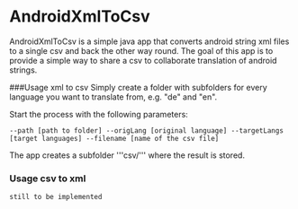 AndroidXmlToCsv
===============

AndroidXmlToCsv is a simple java app that converts android string xml files to a single csv and back the other way round. The goal of this app is to provide a simple way to share a csv to collaborate translation of android strings.

###Usage xml to csv
Simply create a folder with subfolders for every language you want to translate from, e.g. "de" and "en".

Start the process with the following parameters:

```
--path [path to folder] --origLang [original language] --targetLangs [target languages] --filename [name of the csv file]
```

The app creates a subfolder '''csv/''' where the result is stored.

### Usage csv to xml

```still to be implemented```

